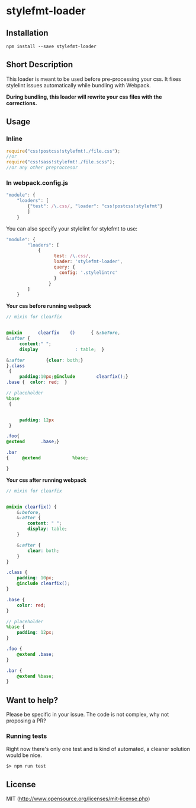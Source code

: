 # stylefmt-loader

## Installation

`npm install --save stylefmt-loader`

## Short Description

This loader is meant to be used before pre-processing your css. 
It fixes stylelint issues automatically while bundling with Webpack.
 
**During bundling, this loader will rewrite your css files with the corrections.**

## Usage

### Inline

```javascript
require("css!postcss!stylefmt!./file.css");
//or
require("css!sass!stylefmt!./file.scss");
//or any other preproccesor

```

### In webpack.config.js

```javascript
"module": {
	"loaders": [
		{"test": /\.css/, "loader": "css!postcss!stylefmt"}
		]
	}
```

You can also specify your stylelint for stylefmt to use:

```javascript
"module": {
		"loaders": [
			{
                  test: /\.css/,
                  loader: 'stylefmt-loader',
                  query: {
                    config: '.stylelintrc'
                  }
                }
		]
	}
```

**Your css before running webpack**

```scss
// mixin for clearfix


@mixin      clearfix    ()      { &:before,
&:after {
     content:" ";
     display              : table;  }

&:after        {clear: both;}
}.class
 {
     padding:10px;@include        clearfix();}
.base {  color: red;  }

// placeholder
%base
 {


     padding: 12px
 }

.foo{
@extend      .base;}

.bar
{     @extend            %base;

}
```

**Your css after running webpack**

```scss
// mixin for clearfix


@mixin clearfix() {
	&:before,
	&:after {
		content: " ";
		display: table;
	}

	&:after {
		clear: both;
	}
}

.class {
	padding: 10px;
	@include clearfix();
}

.base {
	color: red;
}

// placeholder
%base {
	padding: 12px;
}

.foo {
	@extend .base;
}

.bar {
	@extend %base;
}
```

## Want to help?

Please be specific in your issue. The code is not complex, why not proposing a PR?

### Running tests

Right now there's only one test and is kind of automated, a cleaner solution would be nice.

```
$> npm run test
```


## License

MIT (http://www.opensource.org/licenses/mit-license.php)
